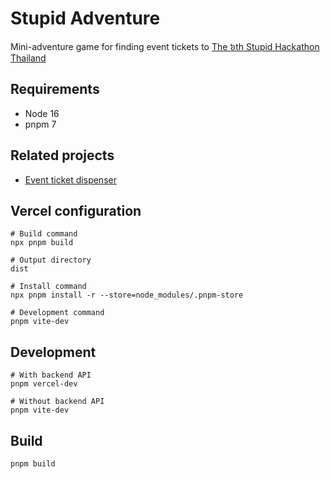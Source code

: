 # Stupid Adventure

Mini-adventure game for finding event tickets to [The ៦th Stupid Hackathon Thailand](https://stupidhackth.github.io/6/)

## Requirements

- Node 16
- pnpm 7

## Related projects

- [Event ticket dispenser](https://github.com/SaltyAom/stupid-hack-dispenser)

## Vercel configuration

```
# Build command
npx pnpm build

# Output directory
dist

# Install command
npx pnpm install -r --store=node_modules/.pnpm-store

# Development command
pnpm vite-dev
```

## Development

```
# With backend API
pnpm vercel-dev

# Without backend API
pnpm vite-dev
```

## Build

```
pnpm build
```
